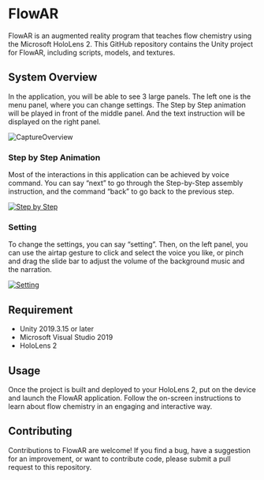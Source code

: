 # FlowAR
FlowAR is an augmented reality program that teaches flow chemistry using the Microsoft HoloLens 2. This GitHub repository contains the Unity project for FlowAR, including scripts, models, and textures.

## System Overview
In the application, you will be able to see 3 large panels. The left one is the menu panel, where you can change settings. The Step by Step animation will be played in front of the middle panel. And the text instruction will be displayed on the right panel.

![CaptureOverview](https://user-images.githubusercontent.com/44181571/158299179-2a2aacbb-c768-472e-b8f8-8d8defea1656.PNG)

### Step by Step Animation
Most of the interactions in this application can be achieved by voice command. You can say “next” to go through the Step-by-Step assembly instruction, and the command “back” to go back to the previous step.

[![Step by Step](https://user-images.githubusercontent.com/44181571/158293519-ec41d591-a5cb-4b2b-bfd5-66059e1748e1.png)](https://user-images.githubusercontent.com/44181571/158293048-48e45196-c881-44e8-b1f7-7f368fe4f5aa.mp4)

### Setting
To change the settings, you can say “setting”. Then, on the left panel, you can use the airtap gesture to click and select the voice you like, or pinch and drag the slide bar to adjust the volume of the background music and the narration.

[![Setting](https://user-images.githubusercontent.com/44181571/158301437-cb6fc105-2316-4994-8f89-c4f69759be6c.png)](https://user-images.githubusercontent.com/44181571/158301488-a00ee84f-519a-4dcf-851a-2fa3c721f35a.mp4)


## Requirement
- Unity 2019.3.15 or later
- Microsoft Visual Studio 2019
- HoloLens 2

## Usage
Once the project is built and deployed to your HoloLens 2, put on the device and launch the FlowAR application. Follow the on-screen instructions to learn about flow chemistry in an engaging and interactive way.

## Contributing
Contributions to FlowAR are welcome! If you find a bug, have a suggestion for an improvement, or want to contribute code, please submit a pull request to this repository.

